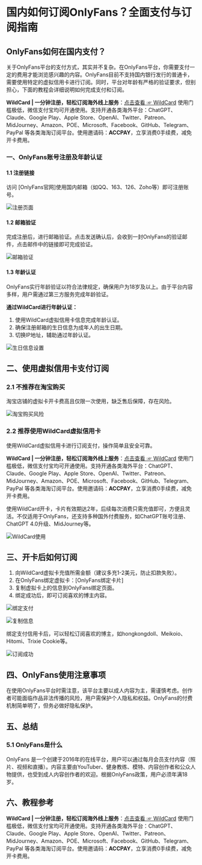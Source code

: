 # 国内如何订阅OnlyFans？全面支付与订阅指南

## OnlyFans如何在国内支付？

关于OnlyFans平台的支付方式，其实并不复杂。在OnlyFans平台，你需要支付一定的费用才能浏览感兴趣的内容。OnlyFans目前不支持国内银行发行的普通卡，需要使用特定的虚拟信用卡进行订阅。同时，平台对年龄有严格的验证要求，但别担心，下面的教程会详细说明如何完成支付和订阅。

**WildCard | 一分钟注册，轻松订阅海外线上服务**：[点击查看 ☞ WildCard](https://bit.ly/bewildcard) 使用门槛极低，微信支付宝均可开通使用。支持开通各类海外平台：ChatGPT、Claude、Google Play、Apple Store、OpenAI、Twitter、Patreon、MidJourney、Amazon、POE、Microsoft、Facebook、GitHub、Telegram、PayPal 等各类海淘订阅平台。使用邀请码：**ACCPAY**，立享消费0手续费，减免开卡费用。

### 一、OnlyFans账号注册及年龄认证

#### 1.1 注册链接

访问 [OnlyFans官网]使用国内邮箱（如QQ、163、126、Zoho等）即可注册账号。

![注册页面](https://xinyuweb.oss-cn-beijing.aliyuncs.com/img2024/202402250058897.png)

#### 1.2 邮箱验证

完成注册后，进行邮箱验证。点击发送确认后，会收到一封OnlyFans的验证邮件，点击邮件中的链接即可完成验证。

![邮箱验证](https://xinyuweb.oss-cn-beijing.aliyuncs.com/img2024/202402250058015.png)

#### 1.3 年龄认证

OnlyFans实行年龄验证以符合法律规定，确保用户为18岁及以上。由于平台内容多样，用户需通过第三方服务完成年龄验证。

**通过WildCard进行年龄认证：**

1. 使用WildCard虚拟信用卡信息完成年龄认证。
2. 确保注册邮箱的生日信息为成年人的出生日期。
3. 切换IP地址，辅助通过年龄认证。

![生日信息设置](https://xinyuweb.oss-cn-beijing.aliyuncs.com/img2024/202402252113459.png)

## 二、使用虚拟信用卡支付订阅

### 2.1 不推荐在淘宝购买

淘宝店铺的虚拟卡开卡费高且仅限一次使用，缺乏售后保障，存在风险。

![淘宝购买风险](https://xinyuweb.oss-cn-beijing.aliyuncs.com/img2024/202402250058625.png)

### 2.2 推荐使用WildCard虚拟信用卡

使用WildCard虚拟信用卡进行订阅支付，操作简单且安全可靠。

**WildCard | 一分钟注册，轻松订阅海外线上服务**：[点击查看 ☞ WildCard](https://bit.ly/bewildcard) 使用门槛极低，微信支付宝均可开通使用。支持开通各类海外平台：ChatGPT、Claude、Google Play、Apple Store、OpenAI、Twitter、Patreon、MidJourney、Amazon、POE、Microsoft、Facebook、GitHub、Telegram、PayPal 等各类海淘订阅平台。使用邀请码：**ACCPAY**，立享消费0手续费，减免开卡费用。

使用WildCard开卡，卡片有效期达2年，后续每次消费只需充值即可，方便且灵活。不仅适用于OnlyFans，还支持多种国外付费服务，如ChatGPT账号注册、ChatGPT 4.0升级、MidJourney等。

![WildCard使用](https://xinyuweb.oss-cn-beijing.aliyuncs.com/img2024/202402250058000.webp)

## 三、开卡后如何订阅

1. 向WildCard虚拟卡充值所需金额（建议多充1-2美元，防止扣款失败）。
2. 在OnlyFans绑定虚拟卡：[OnlyFans绑定卡片]
3. 复制虚拟卡上的信息到OnlyFans绑定页面。
4. 绑定成功后，即可订阅喜欢的博主内容。

![绑定支付](https://xinyuweb.oss-cn-beijing.aliyuncs.com/img2024/202402250058932.webp)

![复制信息](https://xinyuweb.oss-cn-beijing.aliyuncs.com/img2024/202402250058797.webp)

绑定支付信用卡后，可以轻松订阅喜欢的博主，如hongkongdoll、Meikoio、Hitomi、Trixie Cookie等。

![订阅成功](https://xinyuweb.oss-cn-beijing.aliyuncs.com/img2024/202402250058821.webp)

## 四、OnlyFans使用注意事项

在使用OnlyFans平台时需注意，该平台主要以成人内容为主，需谨慎考虑。创作者可能面临作品非法传播的风险，用户需保护个人隐私和权益。OnlyFans的付费机制简单明了，但务必做好隐私保护。

## 五、总结

### 5.1 OnlyFans是什么

OnlyFans 是一个创建于2016年的在线平台，用户可以通过每月会员支付内容（照片、视频和直播）。内容主要由YouTuber、健身教练、模特、内容创作者和公众人物提供，也受到成人内容创作者的欢迎。根据OnlyFans政策，用户必须年满18岁。

## 六、教程参考

**WildCard | 一分钟注册，轻松订阅海外线上服务**：[点击查看 ☞ WildCard](https://bit.ly/bewildcard) 使用门槛极低，微信支付宝均可开通使用。支持开通各类海外平台：ChatGPT、Claude、Google Play、Apple Store、OpenAI、Twitter、Patreon、MidJourney、Amazon、POE、Microsoft、Facebook、GitHub、Telegram、PayPal 等各类海淘订阅平台。使用邀请码：**ACCPAY**，立享消费0手续费，减免开卡费用。


